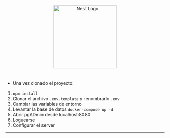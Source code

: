 <p align="center">
  <a href="http://nestjs.com/" target="blank"><img src="https://nestjs.com/img/logo-small.svg" width="200" alt="Nest Logo" /></a>
</p>

# 

- Una vez clonado el proyecto:

1. ```npm install```
2. Clonar el archivo ```.env.template``` y renombrarlo ```.env```
3. Cambiar las variables de entorno
4. Levantar la base de datos
```docker-compose up -d```
5. Abrir pgADmin desde localhost:8080
6. Loguearse
7. Configurar el server

---